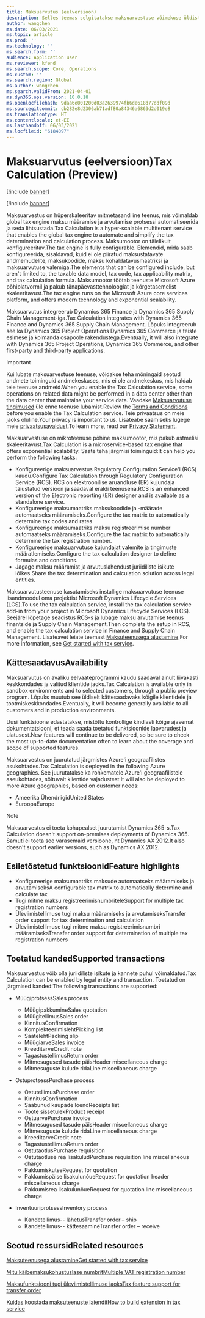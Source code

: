 ```yaml
---
title: Maksuarvutus (eelversioon)
description: Selles teemas selgitatakse maksuarvestuse võimekuse üldist ulatust ja funktsioone.
author: wangchen
ms.date: 06/03/2021
ms.topic: article
ms.prod: ''
ms.technology: ''
ms.search.form: ''
audience: Application user
ms.reviewer: kfend
ms.search.scope: Core, Operations
ms.custom: ''
ms.search.region: Global
ms.author: wangchen
ms.search.validFrom: 2021-04-01
ms.dyn365.ops.version: 10.0.18
ms.openlocfilehash: 9daa6e001200d03a2639974fb6de618d77ddf09d
ms.sourcegitcommit: cb282e8d2306ab71adf80a84346a6863d2d019e8
ms.translationtype: HT
ms.contentlocale: et-EE
ms.lasthandoff: 06/03/2021
ms.locfileid: "6184097"
---
```

# <a name="tax-calculation-preview"></a><span data-ttu-id="80a3d-103">Maksuarvutus (eelversioon)</span><span class="sxs-lookup"><span data-stu-id="80a3d-103">Tax Calculation (Preview)</span></span>

[!include [banner](../includes/banner.md)]

[!include [banner](../includes/preview-banner.md)]

<span data-ttu-id="80a3d-104">Maksuarvestus on hüperskaleeritav mitmetasandiline teenus, mis võimaldab global tax engine maksu määramise ja arvutamise protsessi automatiseerida ja seda lihtsustada.</span><span class="sxs-lookup"><span data-stu-id="80a3d-104">Tax Calculation is a hyper-scalable multitenant service that enables the global tax engine to automate and simplify the tax determination and calculation process.</span></span> <span data-ttu-id="80a3d-105">Maksumootor on täielikult konfigureeritav.</span><span class="sxs-lookup"><span data-stu-id="80a3d-105">The tax engine is fully configurable.</span></span> <span data-ttu-id="80a3d-106">Elemendid, mida saab konfigureerida, sisaldavad, kuid ei ole piiratud maksustatavate andmemudelite, maksukoodide, maksu kohaldatavusmaatriksi ja maksuarvutuse valemiga.</span><span class="sxs-lookup"><span data-stu-id="80a3d-106">The elements that can be configured include, but aren't limited to, the taxable data model, tax code, tax applicability matrix, and tax calculation formula.</span></span> <span data-ttu-id="80a3d-107">Maksumootor töötab teenuste Microsoft Azure põhiplatvormil ja pakub tänapäevasttehnoloogiat ja kõrgetasemelist skaleeritavust.</span><span class="sxs-lookup"><span data-stu-id="80a3d-107">The tax engine runs on the Microsoft Azure core services platform, and offers modern technology and exponential scalability.</span></span>

<span data-ttu-id="80a3d-108">Maksuarvutus integreerub Dynamics 365 Finance ja Dynamics 365 Supply Chain Management-iga.</span><span class="sxs-lookup"><span data-stu-id="80a3d-108">Tax Calculation integrates with Dynamics 365 Finance and Dynamics 365 Supply Chain Management.</span></span> <span data-ttu-id="80a3d-109">Lõpuks integreerub see ka Dynamics 365 Project Operations Dynamics 365 Commerce ja teiste esimese ja kolmanda osapoole rakendustega.</span><span class="sxs-lookup"><span data-stu-id="80a3d-109">Eventually, it will also integrate with Dynamics 365 Project Operations, Dynamics 365 Commerce, and other first-party and third-party applications.</span></span>

> [!IMPORTANT]
> <span data-ttu-id="80a3d-110">Kui lubate maksuarvestuse teenuse, võidakse teha mõningaid seotud andmete toiminguid andmekeskuses, mis ei ole andmekeskus, mis haldab teie teenuse andmeid.</span><span class="sxs-lookup"><span data-stu-id="80a3d-110">When you enable the Tax Calculation service, some operations on related data might be performed in a data center other than the data center that maintains your service data.</span></span> <span data-ttu-id="80a3d-111">Vaadake [Maksuarvutuse tingimused](../../fin-ops-core/fin-ops/get-started/public-preview-terms.md) üle enne teenuse lubamist.</span><span class="sxs-lookup"><span data-stu-id="80a3d-111">Review the [Terms and Conditions](../../fin-ops-core/fin-ops/get-started/public-preview-terms.md) before you enable the Tax Calculation service.</span></span> <span data-ttu-id="80a3d-112">Teie privaatsus on meie jaoks oluline.</span><span class="sxs-lookup"><span data-stu-id="80a3d-112">Your privacy is important to us.</span></span> <span data-ttu-id="80a3d-113">Lisateabe saamiseks lugege meie [privaatsusavaldust](https://go.microsoft.com/fwlink/?LinkId=521839).</span><span class="sxs-lookup"><span data-stu-id="80a3d-113">To learn more, read our [Privacy Statement](https://go.microsoft.com/fwlink/?LinkId=521839).</span></span>

<span data-ttu-id="80a3d-114">Maksuarvestuse on mikroteenuse põhine maksumootor, mis pakub astmelisi skaleeritavust.</span><span class="sxs-lookup"><span data-stu-id="80a3d-114">Tax Calculation is a microservice-based tax engine that offers exponential scalability.</span></span> <span data-ttu-id="80a3d-115">Saate teha järgmisi toiminguid:</span><span class="sxs-lookup"><span data-stu-id="80a3d-115">It can help you perform the following tasks:</span></span>

- <span data-ttu-id="80a3d-116">Konfigureerige maksuarvestus Regulatory Configuration Service'i (RCS) kaudu.</span><span class="sxs-lookup"><span data-stu-id="80a3d-116">Configure Tax Calculation through Regulatory Configuration Service (RCS).</span></span> <span data-ttu-id="80a3d-117">RCS on elektroonilise aruandluse (ER) kujundaja täiustatud versioon ja saadaval eraldi teenusena.</span><span class="sxs-lookup"><span data-stu-id="80a3d-117">RCS is an enhanced version of the Electronic reporting (ER) designer and is available as a standalone service.</span></span>
- <span data-ttu-id="80a3d-118">Konfigureerige maksumaatriks maksukoodide ja -määrade automaatseks määramiseks.</span><span class="sxs-lookup"><span data-stu-id="80a3d-118">Configure the tax matrix to automatically determine tax codes and rates.</span></span>
- <span data-ttu-id="80a3d-119">Konfigureerige maksumaatriks maksu registreerimise number automaatseks määramiseks.</span><span class="sxs-lookup"><span data-stu-id="80a3d-119">Configure the tax matrix to automatically determine the tax registration number.</span></span>
- <span data-ttu-id="80a3d-120">Konfigureerige maksuarvutuse kujundajat valemite ja tingimuste määratlemiseks.</span><span class="sxs-lookup"><span data-stu-id="80a3d-120">Configure the tax calculation designer to define formulas and conditions.</span></span>
- <span data-ttu-id="80a3d-121">Jagage maksu määramist ja arvutuslahendust juriidiliste isikute lõikes.</span><span class="sxs-lookup"><span data-stu-id="80a3d-121">Share the tax determination and calculation solution across legal entities.</span></span>

<span data-ttu-id="80a3d-122">Maksuarvutusteenuse kasutamiseks installige maksuarvutuse teenuse lisandmoodul oma projektist Microsoft Dynamics Lifecycle Services (LCS).</span><span class="sxs-lookup"><span data-stu-id="80a3d-122">To use the tax calculation service, install the tax calculation service add-in from your project in Microsoft Dynamics Lifecycle Services (LCS).</span></span> <span data-ttu-id="80a3d-123">Seejärel lõpetage seadistus RCS-s ja lubage maksu arvutamise teenus finantside ja Supply Chain Management.</span><span class="sxs-lookup"><span data-stu-id="80a3d-123">Then complete the setup in RCS, and enable the tax calculation service in Finance and Supply Chain Management.</span></span> <span data-ttu-id="80a3d-124">Lisateavet leiate teemast [Maksuteenusega alustamine](./global-get-started-with-tax-calculation-service.md).</span><span class="sxs-lookup"><span data-stu-id="80a3d-124">For more information, see [Get started with tax service](./global-get-started-with-tax-calculation-service.md).</span></span>

## <a name="availability"></a><span data-ttu-id="80a3d-125">Kättesaadavus</span><span class="sxs-lookup"><span data-stu-id="80a3d-125">Availability</span></span>

<span data-ttu-id="80a3d-126">Maksuarvutus on avaliku eelvaateprogrammi kaudu saadaval ainult liivakasti keskkondades ja valitud klientide jaoks.</span><span class="sxs-lookup"><span data-stu-id="80a3d-126">Tax Calculation is available only in sandbox environments and to selected customers, through a public preview program.</span></span> <span data-ttu-id="80a3d-127">Lõpuks muutub see üldiselt kättesaadavaks kõigile klientidele ja tootmiskeskkondades.</span><span class="sxs-lookup"><span data-stu-id="80a3d-127">Eventually, it will become generally available to all customers and in production environments.</span></span>

<span data-ttu-id="80a3d-128">Uusi funktsioone edastatakse, mistõttu kontrollige kindlasti kõige ajasemat dokumentatsiooni, et teada saada toetatud funktsioonide laovarudest ja ulatusest.</span><span class="sxs-lookup"><span data-stu-id="80a3d-128">New features will continue to be delivered, so be sure to check the most up-to-date documentation often to learn about the coverage and scope of supported features.</span></span>

<span data-ttu-id="80a3d-129">Maksuarvestus on juurutatud järgmistes Azure'i geograafilistes asukohtades.</span><span class="sxs-lookup"><span data-stu-id="80a3d-129">Tax Calculation is deployed in the following Azure geographies.</span></span> <span data-ttu-id="80a3d-130">See juurutatakse ka rohkematele Azure'i geograafilistele aseukohtades, sõltuvalt klientide vajadustest:</span><span class="sxs-lookup"><span data-stu-id="80a3d-130">It will also be deployed to more Azure geographies, based on customer needs:</span></span>

- <span data-ttu-id="80a3d-131">Ameerika Ühendriigid</span><span class="sxs-lookup"><span data-stu-id="80a3d-131">United States</span></span>
- <span data-ttu-id="80a3d-132">Euroopa</span><span class="sxs-lookup"><span data-stu-id="80a3d-132">Europe</span></span>

> [!NOTE]
> <span data-ttu-id="80a3d-133">Maksuarvestus ei toeta kohapealset juurutamist Dynamics 365-s.</span><span class="sxs-lookup"><span data-stu-id="80a3d-133">Tax Calculation doesn't support on-premises deployments of Dynamics 365.</span></span> <span data-ttu-id="80a3d-134">Samuti ei toeta see varasemaid versioone, nt Dynamics AX 2012.</span><span class="sxs-lookup"><span data-stu-id="80a3d-134">It also doesn't support earlier versions, such as Dynamics AX 2012.</span></span>

## <a name="feature-highlights"></a><span data-ttu-id="80a3d-135">Esiletõstetud funktsioonid</span><span class="sxs-lookup"><span data-stu-id="80a3d-135">Feature highlights</span></span>

- <span data-ttu-id="80a3d-136">Konfigureerige maksumaatriks maksude automaatseks määramiseks ja arvutamiseks</span><span class="sxs-lookup"><span data-stu-id="80a3d-136">A configurable tax matrix to automatically determine and calculate tax</span></span>
- <span data-ttu-id="80a3d-137">Tugi mitme maksu registreerimisnumbritele</span><span class="sxs-lookup"><span data-stu-id="80a3d-137">Support for multiple tax registration numbers</span></span>
- <span data-ttu-id="80a3d-138">Üleviimistellimuse tugi maksu määramiseks ja arvutamiseks</span><span class="sxs-lookup"><span data-stu-id="80a3d-138">Transfer order support for tax determination and calculation</span></span>
- <span data-ttu-id="80a3d-139">Üleviimistellimuse tugi mitme maksu registreerimisnumbri määramiseks</span><span class="sxs-lookup"><span data-stu-id="80a3d-139">Transfer order support for determination of multiple tax registration numbers</span></span>

## <a name="supported-transactions"></a><span data-ttu-id="80a3d-140">Toetatud kanded</span><span class="sxs-lookup"><span data-stu-id="80a3d-140">Supported transactions</span></span>

<span data-ttu-id="80a3d-141">Maksuarvestus võib olla juriidiliste isikute ja kannete puhul võimaldatud.</span><span class="sxs-lookup"><span data-stu-id="80a3d-141">Tax Calculation can be enabled by legal entity and transaction.</span></span> <span data-ttu-id="80a3d-142">Toetatud on järgmised kanded:</span><span class="sxs-lookup"><span data-stu-id="80a3d-142">The following transactions are supported:</span></span>

- <span data-ttu-id="80a3d-143">Müügiprotsess</span><span class="sxs-lookup"><span data-stu-id="80a3d-143">Sales process</span></span>

    - <span data-ttu-id="80a3d-144">Müügipakkumine</span><span class="sxs-lookup"><span data-stu-id="80a3d-144">Sales quotation</span></span>
    - <span data-ttu-id="80a3d-145">Müügitellimus</span><span class="sxs-lookup"><span data-stu-id="80a3d-145">Sales order</span></span>
    - <span data-ttu-id="80a3d-146">Kinnitus</span><span class="sxs-lookup"><span data-stu-id="80a3d-146">Confirmation</span></span>
    - <span data-ttu-id="80a3d-147">Komplekteerimisleht</span><span class="sxs-lookup"><span data-stu-id="80a3d-147">Picking list</span></span>
    - <span data-ttu-id="80a3d-148">Saateleht</span><span class="sxs-lookup"><span data-stu-id="80a3d-148">Packing slip</span></span>
    - <span data-ttu-id="80a3d-149">Müügiarve</span><span class="sxs-lookup"><span data-stu-id="80a3d-149">Sales invoice</span></span>
    - <span data-ttu-id="80a3d-150">Kreeditarve</span><span class="sxs-lookup"><span data-stu-id="80a3d-150">Credit note</span></span>
    - <span data-ttu-id="80a3d-151">Tagastustellimus</span><span class="sxs-lookup"><span data-stu-id="80a3d-151">Return order</span></span>
    - <span data-ttu-id="80a3d-152">Mitmesugused tasude päis</span><span class="sxs-lookup"><span data-stu-id="80a3d-152">Header miscellaneous charge</span></span>
    - <span data-ttu-id="80a3d-153">Mitmesuguste kulude rida</span><span class="sxs-lookup"><span data-stu-id="80a3d-153">Line miscellaneous charge</span></span>

- <span data-ttu-id="80a3d-154">Ostuprotsess</span><span class="sxs-lookup"><span data-stu-id="80a3d-154">Purchase process</span></span>

    - <span data-ttu-id="80a3d-155">Ostutellimus</span><span class="sxs-lookup"><span data-stu-id="80a3d-155">Purchase order</span></span>
    - <span data-ttu-id="80a3d-156">Kinnitus</span><span class="sxs-lookup"><span data-stu-id="80a3d-156">Confirmation</span></span>
    - <span data-ttu-id="80a3d-157">Saabunud kaupade loend</span><span class="sxs-lookup"><span data-stu-id="80a3d-157">Receipts list</span></span>
    - <span data-ttu-id="80a3d-158">Toote sissetulek</span><span class="sxs-lookup"><span data-stu-id="80a3d-158">Product receipt</span></span>
    - <span data-ttu-id="80a3d-159">Ostuarve</span><span class="sxs-lookup"><span data-stu-id="80a3d-159">Purchase invoice</span></span>
    - <span data-ttu-id="80a3d-160">Mitmesugused tasude päis</span><span class="sxs-lookup"><span data-stu-id="80a3d-160">Header miscellaneous charge</span></span>
    - <span data-ttu-id="80a3d-161">Mitmesuguste kulude rida</span><span class="sxs-lookup"><span data-stu-id="80a3d-161">Line miscellaneous charge</span></span>
    - <span data-ttu-id="80a3d-162">Kreeditarve</span><span class="sxs-lookup"><span data-stu-id="80a3d-162">Credit note</span></span>
    - <span data-ttu-id="80a3d-163">Tagastustellimus</span><span class="sxs-lookup"><span data-stu-id="80a3d-163">Return order</span></span>
    - <span data-ttu-id="80a3d-164">Ostutaotlus</span><span class="sxs-lookup"><span data-stu-id="80a3d-164">Purchase requisition</span></span>
    - <span data-ttu-id="80a3d-165">Ostutaotluse rea lisakulud</span><span class="sxs-lookup"><span data-stu-id="80a3d-165">Purchase requisition line miscellaneous charge</span></span>
    - <span data-ttu-id="80a3d-166">Pakkumiskutse</span><span class="sxs-lookup"><span data-stu-id="80a3d-166">Request for quotation</span></span>
    - <span data-ttu-id="80a3d-167">Pakkumispäise lisakulunõue</span><span class="sxs-lookup"><span data-stu-id="80a3d-167">Request for quotation header miscellaneous charge</span></span>
    - <span data-ttu-id="80a3d-168">Pakkumisrea lisakulunõue</span><span class="sxs-lookup"><span data-stu-id="80a3d-168">Request for quotation line miscellaneous charge</span></span>

- <span data-ttu-id="80a3d-169">Inventuuriprotsess</span><span class="sxs-lookup"><span data-stu-id="80a3d-169">Inventory process</span></span>

    - <span data-ttu-id="80a3d-170">Kandetellimus-- lähetus</span><span class="sxs-lookup"><span data-stu-id="80a3d-170">Transfer order – ship</span></span>
    - <span data-ttu-id="80a3d-171">Kandetellimus-- kättesaamine</span><span class="sxs-lookup"><span data-stu-id="80a3d-171">Transfer order – receive</span></span>

## <a name="related-resources"></a><span data-ttu-id="80a3d-172">Seotud ressursid</span><span class="sxs-lookup"><span data-stu-id="80a3d-172">Related resources</span></span>

[<span data-ttu-id="80a3d-173">Maksuteenusega alustamine</span><span class="sxs-lookup"><span data-stu-id="80a3d-173">Get started with tax service</span></span>](./global-get-started-with-tax-calculation-service.md)

[<span data-ttu-id="80a3d-174">Mitu käibemaksukohustuslase numbrit</span><span class="sxs-lookup"><span data-stu-id="80a3d-174">Multiple VAT registration number</span></span>](./emea-multiple-vat-registration-numbers.md)

[<span data-ttu-id="80a3d-175">Maksufunktsiooni tugi üleviimistellimuse jaoks</span><span class="sxs-lookup"><span data-stu-id="80a3d-175">Tax feature support for transfer order</span></span>](./tasks/tax-feature-support-for-transfer-order.md)

[<span data-ttu-id="80a3d-176">Kuidas koostada maksuteenuste laiendit</span><span class="sxs-lookup"><span data-stu-id="80a3d-176">How to build extension in tax service</span></span>](./tax-service-add-data-fields-tax-integration-by-extension.md)
